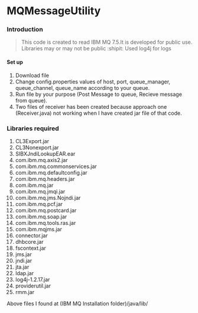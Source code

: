 # MQMessageUtility

### Introduction

> This code is created to read IBM MQ 7.5.It is developed for public use. Libraries may or may not be public :shipit:
> Used log4j for logs

#### Set up
1. Download file
2. Change config.properties values of host, port, queue_manager, queue_channel, queue_name according to your queue.
3. Run file by your purpose (Post Message to queue, Recieve message from queue).
4. Two files of receiver has been created because approach one (Receiver.java) not working when I have created jar file of that code.

### Libraries required
1. CL3Export.jar 
2. CL3Nonexport.jar 
3. SIBXJndiLookupEAR.ear 
4. com.ibm.mq.axis2.jar 
5. com.ibm.mq.commonservices.jar 
6. com.ibm.mq.defaultconfig.jar 
7. com.ibm.mq.headers.jar 
8. com.ibm.mq.jar 
9. com.ibm.mq.jmqi.jar 
10. com.ibm.mq.jms.Nojndi.jar 
11. com.ibm.mq.pcf.jar 
12. com.ibm.mq.postcard.jar 
13. com.ibm.mq.soap.jar 
14. com.ibm.mq.tools.ras.jar 
15. com.ibm.mqjms.jar 
16. connector.jar 
17. dhbcore.jar 
18. fscontext.jar 
19. jms.jar 
20. jndi.jar 
21. jta.jar 
22. ldap.jar 
23. log4j-1.2.17.jar 
24. providerutil.jar 
25. rmm.jar

Above files I found at  (IBM MQ Installation folder)/java/lib/







